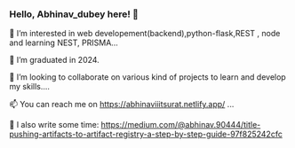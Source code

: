### Hello, Abhinav_dubey here! 👋


👀 I’m interested in web developement(backend),python-flask,REST , node and learning NEST, PRISMA...

🌱 I’m graduated in 2024.

👯 I’m looking to collaborate on various kind of projects to learn and develop my skills....

📫 You can reach me on https://abhinaviiitsurat.netlify.app/ ...

📝 I also write some time: https://medium.com/@abhinav.90444/title-pushing-artifacts-to-artifact-registry-a-step-by-step-guide-97f825242cfc

<!-- 
**ramanabhinav7/ramanabhinav7** is a ✨ _special_ ✨ repository because its `README.md` (this file) appears on your GitHub profile.

Here are some ideas to get you started:

- 🔭 I’m currently working on ...
- 🌱 I’m currently learning rect.
- 👯 I’m looking to collaborate on github.
- 🤔 I’m looking for help with ...
- 💬 Ask me about ...
- 📫 How to reach me: on twiter @akduey7
- 😄 Pronouns:He/is
- ⚡ Fun fact:I not good at jocking but always try to make joke same thing with singing 🙂🙂. -->

